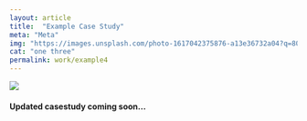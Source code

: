 ```yaml
---
layout: article
title:  "Example Case Study"
meta: "Meta"
img: "https://images.unsplash.com/photo-1617042375876-a13e36732a04?q=80&w=1080&height=566&auto=format&fit=crop"
cat: "one three"
permalink: work/example4
---
```

 
<img src="{{ page.img }}" /> 

#### Updated casestudy coming soon...

